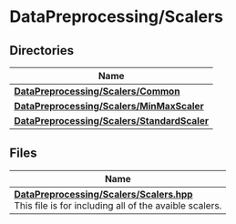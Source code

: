 # DataPreprocessing/Scalers



## Directories

| Name           |
| -------------- |
| **[DataPreprocessing/Scalers/Common](dir_a7cd942f036af81a2021c1ed06f71810.md#dir-datapreprocessing/scalers/common)**  |
| **[DataPreprocessing/Scalers/MinMaxScaler](dir_f64c34ba721bfc914db4f145c651bf60.md#dir-datapreprocessing/scalers/minmaxscaler)**  |
| **[DataPreprocessing/Scalers/StandardScaler](dir_4e42f65ecc451be838f97bfb0ad6ce91.md#dir-datapreprocessing/scalers/standardscaler)**  |

## Files

| Name           |
| -------------- |
| **[DataPreprocessing/Scalers/Scalers.hpp](_scalers_8hpp.md#file-scalers.hpp)** <br>This file is for including all of the avaible scalers.  |

